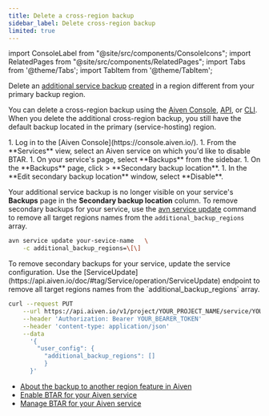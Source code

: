```yaml
---
title: Delete a cross-region backup
sidebar_label: Delete cross-region backup
limited: true
---
```


import ConsoleLabel from "@site/src/components/ConsoleIcons";
import RelatedPages from "@site/src/components/RelatedPages";
import Tabs from '@theme/Tabs';
import TabItem from '@theme/TabItem';

Delete an [additional service backup](/docs/platform/concepts/backup-to-another-region) [created](/docs/platform/howto/btar/enable-backup-to-another-region) in a region different from your primary backup region.

You can delete a cross-region backup using the [Aiven Console](/docs/tools/aiven-console),
[API](/docs/tools/api), or [CLI](/docs/tools/cli). When you delete
the additional cross-region backup, you still have the default backup located in the
primary (service-hosting) region.

<Tabs groupId="group1">
<TabItem value="gui" label="Aiven Console" default>
1. Log in to the [Aiven Console](https://console.aiven.io/).
1. From the **Services** view, select an Aiven service on which you'd like to disable BTAR.
1. On your service's page, select **Backups** from the sidebar.
1. On the **Backups** page, click <ConsoleLabel name="actions"/> > **Secondary backup location**.
1. In the **Edit secondary backup location** window, select **Disable**.

Your additional service backup is no longer visible on your service's **Backups** page in
the **Secondary backup location** column.
</TabItem>
<TabItem value="cli" label="Aiven CLI">
To remove secondary backups for your service, use the
[avn service update](/docs/tools/cli/service-cli) command to remove all target regions names
from the `additional_backup_regions` array.

```bash
avn service update your-sevice-name   \
    -c additional_backup_regions=\[\]
```

</TabItem>
<TabItem value="api" label="Aiven API">
To remove secondary backups for your service, update the service configuration. Use the
[ServiceUpdate](https://api.aiven.io/doc/#tag/Service/operation/ServiceUpdate) endpoint
to remove all target regions names from the `additional_backup_regions` array.

```bash
curl --request PUT                                                                  \
    --url https://api.aiven.io/v1/project/YOUR_PROJECT_NAME/service/YOUR_SERVICE_NAME   \
    --header 'Authorization: Bearer YOUR_BEARER_TOKEN'                                  \
    --header 'content-type: application/json'                                           \
    --data
      '{
        "user_config": {
          "additional_backup_regions": []
          }
      }'
```

</TabItem>
</Tabs>

<RelatedPages/>

- [About the backup to another region feature in Aiven](/docs/platform/concepts/backup-to-another-region)
- [Enable BTAR for your Aiven service](/docs/platform/howto/btar/enable-backup-to-another-region)
- [Manage BTAR for your Aiven service](/docs/platform/howto/btar/manage-backup-to-another-region)
